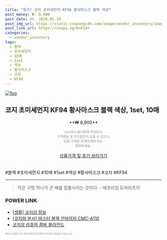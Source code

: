 ```yaml
--- 
title: "특가! 코지 초미세먼지 KF94 황사마스크 블랙 색상" 
post_money: ₩. 8,900 
post_date: dt. 2020.01.29 
post_img_url: https://static.coupangcdn.com/image/vendor_inventory/images/2019/03/15/0/5/f3a0c6b5-18fb-4d5d-89e3-510975a33122.jpg 
post_link_url: https://coupa.ng/bnF24r 
categories: 
  - vendor_inventory 
tags: 
  - 블랙 
  - 초미세먼지 
  - 10매 
  - 1set 
  - 색상 
  - 황사마스크 
  - 코지 
  - KF94 
--- 
```

[![foo](https://static.coupangcdn.com/image/vendor_inventory/images/2019/03/15/0/5/f3a0c6b5-18fb-4d5d-89e3-510975a33122.jpg)](https://coupa.ng/bnF24r) 

## 코지 초미세먼지 KF94 황사마스크 블랙 색상, 1set, 10매 
<p style="text-align: center;">**₩ 8,900**</p> 
<p style="text-align: center;"><span style="color: #898c8f; font-family: Georgia,Times,serif; font-size: 0.75em;">2020년01월29일에 작성되어, <br>가격변동 및 추가할인이 있을 수 있으니,<br> 상품 가격을 꼭!확인해주세요.<br>행복하세요~</span> 
</p>	 
<div markdown="0" style="text-align: center;"><a href="https://coupa.ng/bnF24r" class="btn btn--success">상품가격 및 후기 보러가기</a></div> 
<br><br> 
  #블랙 #초미세먼지 #10매 #1set #색상 #황사마스크 #코지 #KF94 
<hr> 

> 작은 구멍 하나가 큰 배를 침몰시키는 것이다. - 에프라임 도마라츠키 


### POWER LINK

* <a href="https://blog.naver.com/santokki14/221765634185" target="_blank"> [생활] 코지샵 정보 </a>
* <a href="https://blog.naver.com/fasyy4321/221785728210" target="_blank">[코지마 본사] 마스터 블랙 안마의자 CMC-A110</a>
* <a href="https://blog.naver.com/fasyy4321/221786809044" target="_blank">코지샵 라호야 콤비 블라인드</a>

<span style="color: #898c8f; font-family: Georgia,Times,serif; font-size: 0.55em;">파트너스활동으로 작성자에게 일정액의 커미션이 제공될수 있습니다.</span> 
